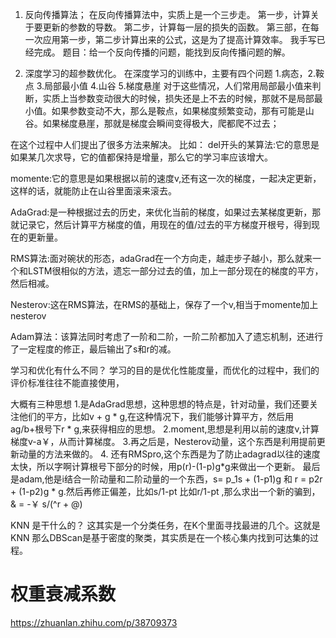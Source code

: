 1. 反向传播算法；
在反向传播算法中，实质上是一个三步走。
第一步，计算关于要更新的参数的导数。
第二步，计算每一层的损失的函数。
第三部，在每一次应用第一步，第二步计算出来的公式，这是为了提高计算效率。
我手写已经完成。
题目：给一个反向传播的问题，能找到反向传播问题的解。

2. 深度学习的超参数优化。
在深度学习的训练中，主要有四个问题
1.病态，2.鞍点  3.局部最小值 4.山谷 5.梯度悬崖
对于这些情况，人们常用局部最小值来判断，实质上当参数变动很大的时候，损失还是上不去的时候，那就不是局部最小值。如果参数变动不大，那么是鞍点，如果梯度频繁变动，那有可能是山谷。如果梯度悬崖，那就是梯度会瞬间变得极大，爬都爬不过去；

在这个过程中人们提出了很多方法来解决。
比如：
del开头的某算法:它的意思是如果某几次求导，它的值都保持是增量，那么它的学习率应该增大。

momente:它的意思是如果根据以前的速度v,还有这一次的梯度，一起决定更新，这样的话，就能防止在山谷里面滚来滚去。

AdaGrad:是一种根据过去的历史，来优化当前的梯度，如果过去某梯度更新，那就记录它，然后计算平方梯度的值，用现在的值/过去的平方梯度开根号，得到现在的更新量。

RMS算法:面对碗状的形态，adaGrad在一个方向走，越走步子越小，那么就来一个和LSTM很相似的方法，遗忘一部分过去的值，加上一部分现在的梯度的平方，然后相减。

Nesterov:这在RMS算法，在RMS的基础上，保存了一个v,相当于momente加上nesterov

Adam算法：该算法同时考虑了一阶和二阶，一阶二阶都加入了遗忘机制，还进行了一定程度的修正，最后输出了s和r的减。

学习和优化有什么不同？ 学习的目的是优化性能度量，而优化的过程中，我们的评价标准往往不能直接使用，


大概有三种思想
1.是AdaGrad思想，这种思想的特点是，针对动量，我们还要关注他们的平方，比如v + g * g,在这种情况下，我们能够计算平方，然后用ag/b+根号下r * g,来获得相应的思想。
2.moment,思想是利用以前的速度v,计算梯度v-a￥，从而计算梯度。
3.再之后是，Nesterov动量，这个东西是利用提前更新动量的方法来做的。
4.   还有RMSpro,这个东西是为了防止adagrad以往的速度太快，所以字啊计算根号下部分的时候，用p(r)-(1-p)g*g来做出一个更新。
最后是adam,他是i结合一阶动量和二阶动量的一个东西，s= p_1s + (1-p1)g 和 r = p2r + (1-p2)g * g.然后再修正偏差，比如s/1-pt  比如r/1-pt ,那么求出一个新的骗到，& = -￥ s/(^r + @)


KNN 是干什么的？
这其实是一个分类任务，在K个里面寻找最进的几个。这就是KNN
那么DBScan是基于密度的聚类，其实质是在一个核心集内找到可达集的过程。







# 权重衰减系数
https://zhuanlan.zhihu.com/p/38709373
